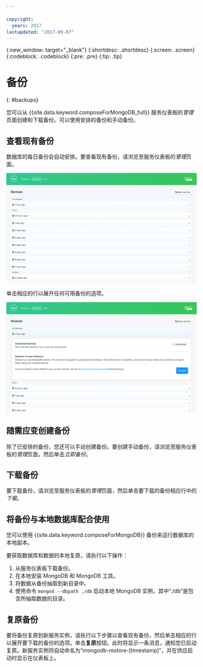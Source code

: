 ```yaml
---

copyright:
  years: 2017
lastupdated: "2017-09-07"
---
```


{:new_window: target="_blank"}
{:shortdesc: .shortdesc}
{:screen: .screen}
{:codeblock: .codeblock}
{:pre: .pre}
{:tip: .tip}

# 备份
{: #backups}

您可以从 {{site.data.keyword.composeForMongoDB_full}} 服务仪表板的*管理*页面创建和下载备份。可以使用安排的备份和手动备份。

## 查看现有备份

数据库的每日备份会自动安排。要查看现有备份，请浏览至服务仪表板的*管理*页面。 

![备份](./images/mongodb-backups-show.png "可用备份的列表")

单击相应的行以展开任何可用备份的选项。
  
![备份选项](./images/mongodb-backups-options.png "备份选项") 

## 随需应变创建备份

除了已安排的备份，您还可以手动创建备份。要创建手动备份，请浏览至服务仪表板的*管理*页面，然后单击*立即备份*。

## 下载备份

要下载备份，请浏览至服务仪表板的*管理*页面，然后单击要下载的备份相应行中的*下载*。

## 将备份与本地数据库配合使用

您可以使用 {{site.data.keyword.composeForMongoDB}} 备份来运行数据库的本地副本。

要获取数据库和数据的本地复原，请执行以下操作：

1. 从服务仪表板下载备份。
2. 在本地安装 MongoDB 和 MongoDB 工具。
3. 将数据从备份抽取到新目录中。
4. 使用命令 `mongod --dbpath ./db` 启动本地 MongoDB 实例，其中“./db”是包含所抽取数据的目录。

## 复原备份

要将备份复原到新服务实例，请执行以下步骤以查看现有备份，然后单击相应的行以展开要下载的备份的选项。单击**复原**按钮。此时将显示一条消息，通知您已启动复原。新服务实例将自动命名为“mongodb-restore-[timestamp]”，并在供应启动时显示在仪表板上。
